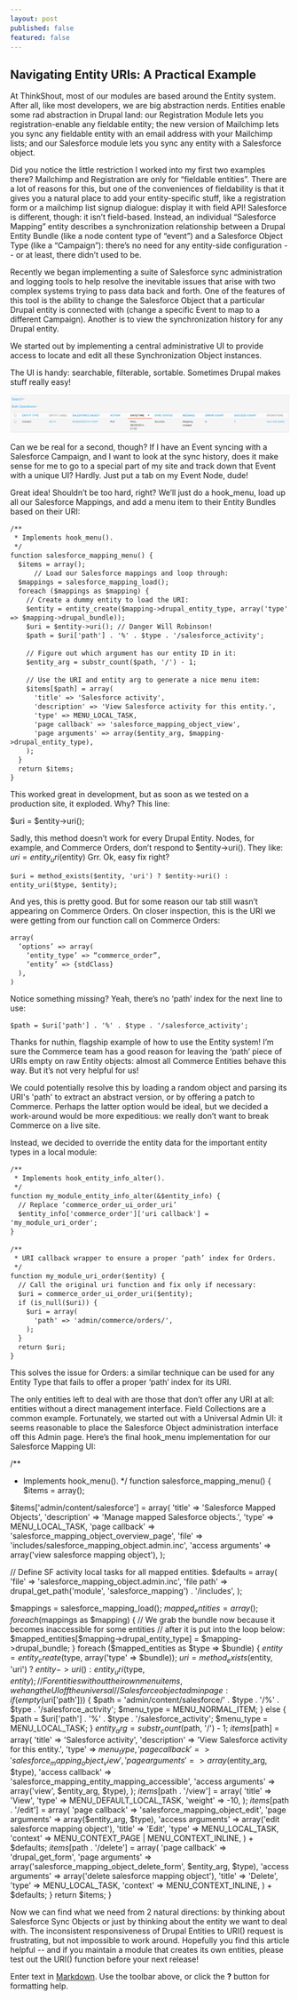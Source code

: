 ```yaml
---
layout: post
published: false
featured: false
---
```


## Navigating Entity URIs: A Practical Example

At ThinkShout, most of our modules are based around the Entity system. After all, like most developers, we are big abstraction nerds. Entities enable some rad abstraction in Drupal land: our Registration Module lets you registration-enable any fieldable entity; the new version of Mailchimp lets you sync any fieldable entity with an email address with your Mailchimp lists; and our Salesforce module lets you sync any entity with a Salesforce object.

Did you notice the little restriction I worked into my first two examples there? Mailchimp and Registration are only for “fieldable entities”. There are a lot of reasons for this, but one of the conveniences of fieldability is that it gives you a natural place to add your entity-specific stuff, like a registration form or a mailchimp list signup dialogue: display it with field API! Salesforce is different, though: it isn’t field-based. Instead, an individual “Salesforce Mapping” entity describes a synchronization relationship between a Drupal Entity Bundle (like a node content type of “event”) and a Salesforce Object Type (like a “Campaign”): there’s no need for any entity-side configuration -- or at least, there didn’t used to be.

Recently we began implementing a suite of Salesforce sync administration and logging tools to help resolve the inevitable issues that arise with two complex systems trying to pass data back and forth. One of the features of this tool is the ability to change the Salesforce Object that a particular Drupal entity is connected with (change a specific Event to map to a different Campaign). Another is to view the synchronization history for any Drupal entity.

We started out by implementing a central administrative UI to provide access to locate and edit all these Synchronization Object instances.

The UI is handy: searchable, filterable, sortable. Sometimes Drupal makes stuff really easy!

![salesforce_sync_ui_admin.png](/assets/images/blog/salesforce_sync_ui_admin.png)

Can we be real for a second, though? If I have an Event syncing with a Salesforce Campaign, and I want to look at the sync history, does it make sense for me to go to a special part of my site and track down that Event with a unique UI? Hardly. Just put a tab on my Event Node, dude!

Great idea! Shouldn’t be too hard, right? We’ll just do a hook_menu, load up all our Salesforce Mappings, and add a menu item to their Entity Bundles based on their URI:

    /**
     * Implements hook_menu().
     */
    function salesforce_mapping_menu() {
      $items = array();
          // Load our Salesforce mappings and loop through:
      $mappings = salesforce_mapping_load();
      foreach ($mappings as $mapping) {
        // Create a dummy entity to load the URI:
        $entity = entity_create($mapping->drupal_entity_type, array('type' => $mapping->drupal_bundle));
        $uri = $entity->uri(); // Danger Will Robinson!
        $path = $uri['path'] . '%' . $type . '/salesforce_activity';
        
        // Figure out which argument has our entity ID in it:
        $entity_arg = substr_count($path, '/') - 1;
        
        // Use the URI and entity arg to generate a nice menu item:
        $items[$path] = array(
          'title' => 'Salesforce activity',
          'description' => 'View Salesforce activity for this entity.',
          'type' => MENU_LOCAL_TASK,
          'page callback' => 'salesforce_mapping_object_view',
          'page arguments' => array($entity_arg, $mapping->drupal_entity_type),
        );
      }
      return $items;
    }

This worked great in development, but as soon as we tested on a production site, it exploded. Why? This line:

$uri = $entity->uri();

Sadly, this method doesn’t work for every Drupal Entity. Nodes, for example, and Commerce Orders, don’t respond to $entity->uri(). They like:
    $uri = entity_uri($entity)
Grr. Ok, easy fix right?

    $uri = method_exists($entity, 'uri') ? $entity->uri() : entity_uri($type, $entity);

And yes, this is pretty good. But for some reason our tab still wasn’t appearing on Commerce Orders. On closer inspection, this is the URI we were getting from our function call on Commerce Orders:

    array(
      ‘options’ => array(
        ‘entity_type’ => “commerce_order”,
        ‘entity’ => {stdClass}
      ),
    )

Notice something missing? Yeah, there’s no ‘path’ index for the next line to use:

    $path = $uri['path'] . '%' . $type . '/salesforce_activity';

Thanks for nuthin, flagship example of how to use the Entity system! I’m sure the Commerce team has a good reason for leaving the ‘path’ piece of URIs empty on raw Entity objects: almost all Commerce Entities behave this way. But it’s not very helpful for us!

We could potentially resolve this by loading a random object and parsing its URI's 'path' to extract an abstract version, or by offering a patch to Commerce. Perhaps the latter option would be ideal, but we decided a work-around would be more expeditious: we really don’t want to break Commerce on a live site.

Instead, we decided to override the entity data for the important entity types in a local module:

    /**
     * Implements hook_entity_info_alter().
     */
    function my_module_entity_info_alter(&$entity_info) {
      // Replace ‘commerce_order_ui_order_uri’
      $entity_info['commerce_order']['uri callback'] = 'my_module_uri_order';
    }
    
    /**
     * URI callback wrapper to ensure a proper ‘path’ index for Orders.
     */
    function my_module_uri_order($entity) {
      // Call the original uri function and fix only if necessary:
      $uri = commerce_order_ui_order_uri($entity);
      if (is_null($uri)) {
        $uri = array(
          'path' => 'admin/commerce/orders/',
        );
      }
      return $uri;
    }
    
This solves the issue for Orders: a similar technique can be used for any Entity Type that fails to offer a proper ‘path’ index for its URI.

The only entities left to deal with are those that don’t offer any URI at all: entities without a direct management interface. Field Collections are a common example. Fortunately, we started out with a Universal Admin UI: it seems reasonable to place the Salesforce Object administration interface off this Admin page. Here’s the final hook_menu implementation for our Salesforce Mapping UI:

/**
 * Implements hook_menu().
 */
function salesforce_mapping_menu() {
  $items = array();

  $items['admin/content/salesforce'] = array(
    'title' => 'Salesforce Mapped Objects',
    'description' => 'Manage mapped Salesforce objects.',
    'type' => MENU_LOCAL_TASK,
    'page callback' => 'salesforce_mapping_object_overview_page',
    'file' => 'includes/salesforce_mapping_object.admin.inc',
    'access arguments' => array('view salesforce mapping object'),
  );

  // Define SF activity local tasks for all mapped entities.
  $defaults = array(
    'file' => 'salesforce_mapping_object.admin.inc',
    'file path' => drupal_get_path('module', 'salesforce_mapping') . '/includes',
  );

  $mappings = salesforce_mapping_load();
  $mapped_entities = array();
  foreach ($mappings as $mapping) {
    // We grab the bundle now because it becomes inaccessible for some entities
    // after it is put into the loop below:
    $mapped_entities[$mapping->drupal_entity_type] = $mapping->drupal_bundle;
  }
  foreach ($mapped_entities as $type => $bundle) {
    $entity = entity_create($type, array('type' => $bundle));
    $uri = method_exists($entity, 'uri') ? $entity->uri() : entity_uri($type, $entity);
    // For entities without their own menu items, we hang the UI off the universal
    // Salesforce object admin page:
    if (empty($uri['path'])) {
      $path = 'admin/content/salesforce/' . $type . '/%' . $type . '/salesforce_activity';
      $menu_type = MENU_NORMAL_ITEM;
    }
    else {
      $path = $uri['path'] . '%' . $type . '/salesforce_activity';
      $menu_type = MENU_LOCAL_TASK;
    }
    $entity_arg = substr_count($path, '/') - 1;
    $items[$path] = array(
      'title' => 'Salesforce activity',
      'description' => 'View Salesforce activity for this entity.',
      'type' => $menu_type,
      'page callback' => 'salesforce_mapping_object_view',
      'page arguments' => array($entity_arg, $type),
      'access callback' => 'salesforce_mapping_entity_mapping_accessible',
      'access arguments' => array('view', $entity_arg, $type),
    );
    $items[$path . '/view'] = array(
      'title' => 'View',
      'type' => MENU_DEFAULT_LOCAL_TASK,
      'weight' => -10,
    );
    $items[$path . '/edit'] = array(
      'page callback' => 'salesforce_mapping_object_edit',
      'page arguments' => array($entity_arg, $type),
      'access arguments' => array('edit salesforce mapping object'),
      'title' => 'Edit',
      'type' => MENU_LOCAL_TASK,
      'context' => MENU_CONTEXT_PAGE | MENU_CONTEXT_INLINE,
    ) + $defaults;
    $items[$path . '/delete'] = array(
      'page callback' => 'drupal_get_form',
      'page arguments' => array('salesforce_mapping_object_delete_form', $entity_arg, $type),
      'access arguments' => array('delete salesforce mapping object'),
      'title' => 'Delete',
      'type' => MENU_LOCAL_TASK,
      'context' => MENU_CONTEXT_INLINE,
    ) + $defaults;
  }
  return $items;
}

Now we can find what we need from 2 natural directions: by thinking about Salesforce Sync Objects or just by thinking about the entity we want to deal with. The inconsistent responsiveness of Drupal Entities to URI() request is frustrating, but not impossible to work around. Hopefully you find this article helpful -- and if you maintain a module that creates its own entities, please test out the URI() function before your next release!


Enter text in [Markdown](http://daringfireball.net/projects/markdown/). Use the toolbar above, or click the **?** button for formatting help.